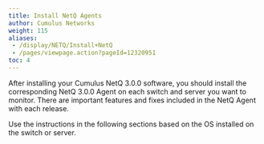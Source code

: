```yaml
---
title: Install NetQ Agents
author: Cumulus Networks
weight: 115
aliases:
 - /display/NETQ/Install+NetQ
 - /pages/viewpage.action?pageId=12320951
toc: 4
---
```

After installing your Cumulus NetQ 3.0.0 software, you should install the corresponding NetQ 3.0.0 Agent on each switch and server you want to monitor. There are important features and fixes included in the NetQ Agent with each release.

Use the instructions in the following sections based on the OS installed on the switch or server.
